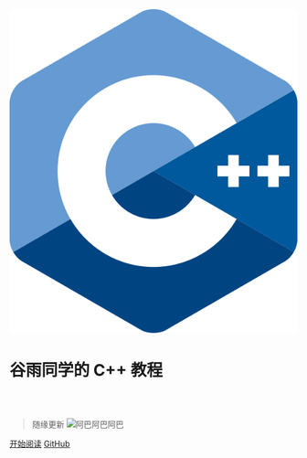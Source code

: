![logo](assets/isocpplogo.svg ':size=150')

# 谷雨同学的 C++ 教程

<br><br>
<!-- > <strong style="color:red">暂缓更新</strong> -->
> 随缘更新 ![阿巴阿巴阿巴](https://s1.ax1x.com/2020/07/06/UiKb0x.jpg ':size=50')


[开始阅读](README)
[GitHub](https://github.com/Guyutongxue/MyCppTutorial)
